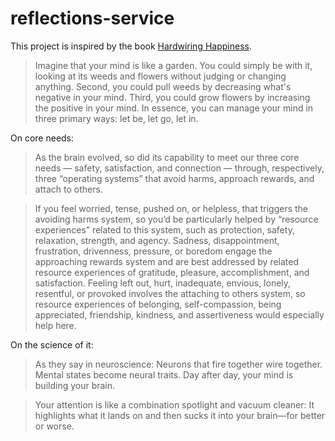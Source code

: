 # reflections-service

This project is inspired by the book [Hardwiring Happiness](http://www.amazon.com/gp/product/B00CCPIIZK/ref=dp-kindle-redirect?ie=UTF8&btkr=1).

>Imagine that your mind is like a garden. You could simply be with it, looking at its weeds and flowers without judging or changing anything. Second, you could pull weeds by decreasing what's negative in your mind. Third, you could grow flowers by increasing the positive in your mind. In essence, you can manage your mind in three primary ways: let be, let go, let in.

On core needs:

>As the brain evolved, so did its capability to meet our three core needs — safety, satisfaction, and connection — through, respectively, three “operating systems” that avoid harms, approach rewards, and attach to others.

>If you feel worried, tense, pushed on, or helpless, that triggers the avoiding harms system, so you’d be particularly helped by “resource experiences” related to this system, such as protection, safety, relaxation, strength, and agency. Sadness, disappointment, frustration, drivenness, pressure, or boredom engage the approaching rewards system and are best addressed by related resource experiences of gratitude, pleasure, accomplishment, and satisfaction. Feeling left out, hurt, inadequate, envious, lonely, resentful, or provoked involves the attaching to others system, so resource experiences of belonging, self-compassion, being appreciated, friendship, kindness, and assertiveness would especially help here.

On the science of it:

>As they say in neuroscience: Neurons that fire together wire together. Mental states become neural traits. Day after day, your mind is building your brain.

>Your attention is like a combination spotlight and vacuum cleaner: It highlights what it lands on and then sucks it into your brain—for better or worse.
